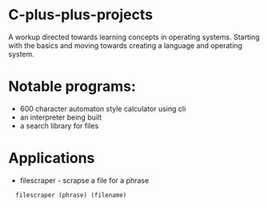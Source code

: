# C-plus-plus-projects
A workup directed towards learning concepts in operating systems. Starting with the basics and moving towards creating a language and operating system.

# Notable programs:
  * 600 character automaton style calculator using cli<br>
  * an interpreter being built<br>
  * a search library for files<br>

# Applications
  * filescraper - scrapse a file for a phrase
  ```
    filescraper (phrase) (filename)
  ```
